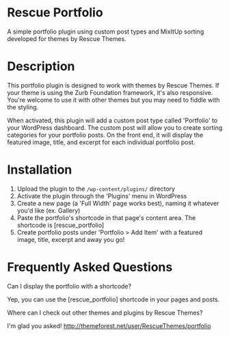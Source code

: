 Rescue Portfolio
================

A simple portfolio plugin using custom post types and MixItUp sorting developed for themes by Rescue Themes.

Description
================

This portfolio plugin is designed to work with themes by Rescue Themes. If your theme is using the Zurb Foundation framework, it's also responsive. You're welcome to use it with other themes but you may need to fiddle with the styling.

When activated, this plugin will add a custom post type called 'Portfolio' to your WordPress dashboard. The custom post will allow you to create sorting categories for your portfolio posts. On the front end, it will display the featured image, title, and excerpt for each individual portfolio post.

Installation
================

1. Upload the plugin to the `/wp-content/plugins/` directory
2. Activate the plugin through the 'Plugins' menu in WordPress
3. Create a new page (a 'Full Width' page works best), naming it whatever you'd like (ex. Gallery)
4. Paste the portfolio's shortcode in that page's content area. The shortcode is [rescue_portfolio]
5. Create portfolio posts under 'Portfolio > Add Item' with a featured image, title, excerpt and away you go!

Frequently Asked Questions
================

Can I display the portfolio with a shortcode?

Yep, you can use the [rescue_portfolio] shortcode in your pages and posts.

Where can I check out other themes and plugins by Rescue Themes?

I'm glad you asked! http://themeforest.net/user/RescueThemes/portfolio
